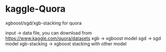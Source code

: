 # kaggle-Quora
xgboost/sgd/xgb-stacking for quora

input  ->  data file, you can download from https://www.kaggle.com/quora/datasets
xgb    ->  xgboost model
sgd    ->  sgd model
xgb-stacking  ->   xgboost stacking with other model
